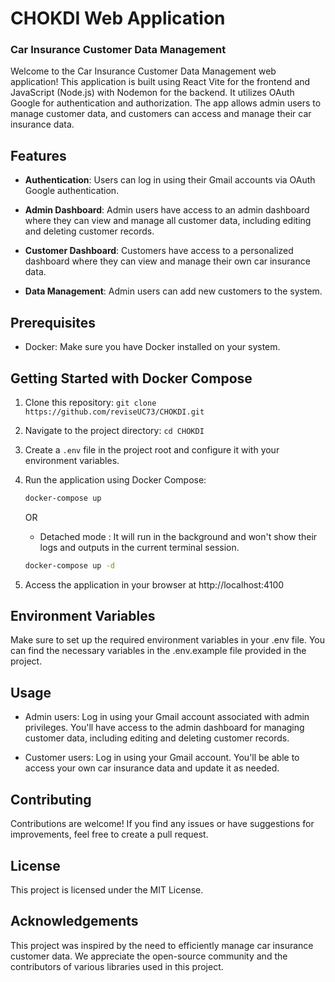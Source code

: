 
# CHOKDI Web Application 
### Car Insurance Customer Data Management 

Welcome to the Car Insurance Customer Data Management web application! This application is built using React Vite for the frontend and JavaScript (Node.js) with Nodemon for the backend. It utilizes OAuth Google for authentication and authorization. The app allows admin users to manage customer data, and customers can access and manage their car insurance data.

## Features

- **Authentication**: Users can log in using their Gmail accounts via OAuth Google authentication.

- **Admin Dashboard**: Admin users have access to an admin dashboard where they can view and manage all customer data, including editing and deleting customer records.

- **Customer Dashboard**: Customers have access to a personalized dashboard where they can view and manage their own car insurance data.

- **Data Management**: Admin users can add new customers to the system.

## Prerequisites

- Docker: Make sure you have Docker installed on your system.

## Getting Started with Docker Compose

1. Clone this repository: `git clone https://github.com/reviseUC73/CHOKDI.git`

2. Navigate to the project directory: `cd CHOKDI`

3. Create a `.env` file in the project root and configure it with your environment variables.

4. Run the application using Docker Compose:

   ```bash
   docker-compose up
   ```
   
   OR
   
   - Detached mode : It will run in the background and won't show their logs and outputs in the current terminal session.


    ```bash
   docker-compose up -d
    ```

5. Access the application in your browser at http://localhost:4100
## Environment Variables
Make sure to set up the required environment variables in your .env file. You can find the necessary variables in the .env.example file provided in the project.

## Usage
- Admin users: Log in using your Gmail account associated with admin privileges. You'll have access to the admin dashboard for managing customer data, including editing and deleting customer records.

- Customer users: Log in using your Gmail account. You'll be able to access your own car insurance data and update it as needed.

## Contributing
Contributions are welcome! If you find any issues or have suggestions for improvements, feel free to create a pull request.

## License
This project is licensed under the MIT License.

## Acknowledgements
This project was inspired by the need to efficiently manage car insurance customer data.
We appreciate the open-source community and the contributors of various libraries used in this project.


